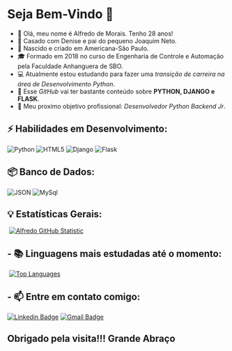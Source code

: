 # Seja Bem-Vindo 🚀
  

- 👋 Olá, meu nome é Alfredo de Morais. Tenho 28 anos!
- 🌱 Casado com Denise e pai do pequeno Joaquim Neto. 
- 📌 Nascido e criado em Americana-São Paulo.
- 🎓 Formado em 2018 no curso de Engenharia de Controle e Automação pela Faculdade Anhanguera de SBO. 
- :computer: Atualmente estou estudando para fazer uma _transição de carreira na área de Desenvolvimento Python_.
- 🐍 Esse _GitHub_ vai ter bastante conteúdo sobre <strong>PYTHON, DJANGO e FLASK</strong>. 
- 💼 Meu proximo objetivo profissional: _Desenvolvedor Python Backend Jr_. 


<!--
## 📑 Projetos Desenvolvidos
1. [Projeto de uma rede social com microframework Flask](https://github.com/alfmorais/basico_flask)
2. [Projeto de um blog com microframework Flask](https://github.com/alfmorais/blog)
3. [Projeto de uma agenda de compromissos com framework Django](https://github.com/alfmorais/agenda_dio)
-->

## ⚡ Habilidades em Desenvolvimento:
![Python](https://img.shields.io/badge/-Python-3776AB?&logo=Python&logoColor=FFFFFF) ![HTML5](https://img.shields.io/badge/-HTML5-E34F26?&logo=HTML5&logoColor=FFFFFF) ![Django](https://img.shields.io/badge/-Django-092E20?&logo=Django&logoColor=FFFFFF) ![Flask](https://img.shields.io/badge/-Flask-092E20?&logo=Flask&logoColor=FFFFFF)

## 📦 Banco de Dados:
![JSON](https://img.shields.io/badge/-JSON-181717?&logo=JSON&logoColor=FFFFFF) ![MySql](https://img.shields.io/badge/-MySql-003B57?&logo=MySQL&logoColor=FFFFFF)

## 💡 Estatísticas Gerais:

&nbsp;[![Alfredo GitHub Statistic](https://github-readme-stats.vercel.app/api?username=alfmorais)](https://github.com/alfmorais/alfmorais) 

## - :books:  Linguagens mais estudadas até o momento:

&nbsp;[![Top Languages](https://github-readme-stats.vercel.app/api/top-langs/?username=alfmorais)](https://github.com/alfmorais/alfmorais)

## - 📫 Entre em contato comigo:

[![Linkedin Badge](https://img.shields.io/badge/-LinkedIn-blue?style=flat-square&logo=Linkedin&logoColor=white&link=https://linkedin.com/in/alfredomneto)](https://www.linkedin.com/in/alfredomneto/)
  [![Gmail Badge](https://img.shields.io/badge/-alfredneto.1992@gmail.com-c14438?style=flat-square&logo=Gmail&logoColor=white&link=mailto:alfredneto.1992@gmail.com)](mailto:alfredneto.1992@gmail.com)


## Obrigado pela visita!!! Grande Abraço
